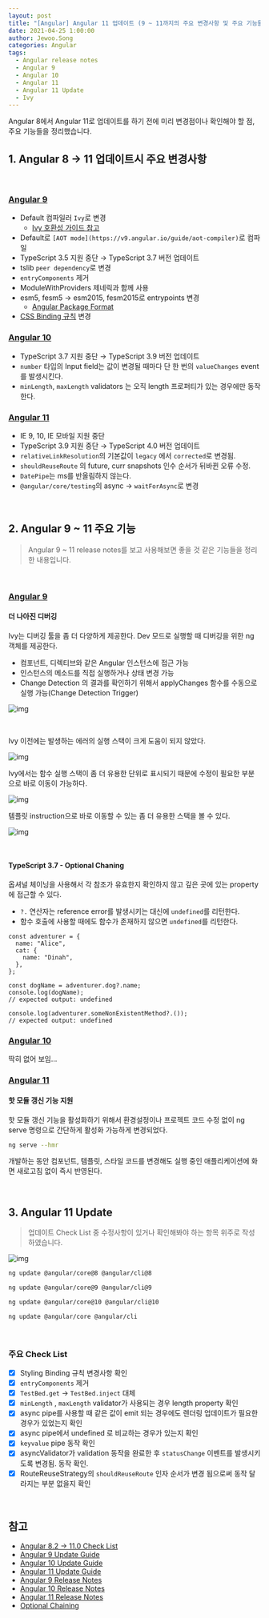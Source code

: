 ```yaml
---
layout: post
title: "[Angular] Angular 11 업데이트 (9 ~ 11까지의 주요 변경사항 및 주요 기능들)"
date: 2021-04-25 1:00:00
author: Jewoo.Song
categories: Angular
tags:
  - Angular release notes
  - Angular 9
  - Angular 10
  - Angular 11
  - Angular 11 Update
  - Ivy
---
```


Angular 8에서 Angular 11로 업데이트를 하기 전에 미리 변경점이나 확인해야 할 점, 주요 기능들을 정리했습니다.

## 1. Angular 8 → 11 업데이트시 주요 변경사항

<br/>

### [Angular 9](https://v9.angular.io/guide/updating-to-version-9)

- Default 컴파일러 `Ivy`로 변경
  - [Ivy 호환성 가이드 참고](https://angular.io/guide/ivy-compatibility)
- Default로 `[AOT mode](https://v9.angular.io/guide/aot-compiler)`로 컴파일
- TypeScript 3.5 지원 중단 → TypeScript 3.7 버전 업데이트
- tslib `peer dependency`로 변경
- `entryComponents` 제거
- ModuleWithProviders 제네릭과 함께 사용
- esm5, fesm5 → esm2015, fesm2015로 entrypoints 변경
  - [Angular Package Format](https://docs.google.com/document/d/1CZC2rcpxffTDfRDs6p1cfbmKNLA6x5O-NtkJglDaBVs/preview)
- [CSS Binding 규칙](https://angular.io/guide/attribute-binding#styling-precedence) 변경

### [Angular 10](https://v10.angular.io/guide/updating-to-version-10)

- TypeScript 3.7 지원 중단 → TypeScript 3.9 버전 업데이트
- `number` 타입의 Input field는 값이 변경될 때마다 단 한 번의 `valueChanges` event를 발생시킨다.
- `minLength`, `maxLength` validators 는 오직 length 프로퍼티가 있는 경우에만 동작한다.

### [Angular 11](https://v10.angular.io/guide/updating-to-version-10)

- IE 9, 10, IE 모바일 지원 중단
- TypeScript 3.9 지원 중단 → TypeScript 4.0 버전 업데이트
- `relativeLinkResolution`의 기본값이 `legacy` 에서 `corrected`로 변경됨.
- `shouldReuseRoute` 의 future, curr snapshots 인수 순서가 뒤바뀐 오류 수정.
- `DatePipe`는 ms를 반올림하지 않는다.
- `@angular/core/testing`의 async → `waitForAsync`로 변경

<br/>

## 2. Angular 9 ~ 11 주요 기능

> Angular 9 ~ 11 release notes를 보고 사용해보면 좋을 것 같은 기능들을 정리한 내용입니다.

<br/>

### [Angular 9](https://blog.angular.io/version-9-of-angular-now-available-project-ivy-has-arrived-23c97b63cfa3)

#### 더 나아진 디버깅

Ivy는 디버깅 툴을 좀 더 다양하게 제공한다. Dev 모드로 실행할 때 디버깅을 위한 ng 객체를 제공한다.

- 컴포넌트, 디렉티브와 같은 Angular 인스턴스에 접근 가능
- 인스턴스의 메소드를 직접 실행하거나 상태 변경 가능
- Change Detection 의 결과를 확인하기 위해서 applyChanges 함수를 수동으로 실행 가능(Change Detection Trigger)

![img](/assets/img/angular/angular11update5.png)

<br/>

Ivy 이전에는 발생하는 에러의 실행 스택이 크게 도움이 되지 않았다.

![img](/assets/img/angular/angular11update2.png)

Ivy에서는 함수 실행 스택이 좀 더 유용한 단위로 표시되기 때문에 수정이 필요한 부분으로 바로 이동이 가능하다.

![img](/assets/img/angular/angular11update3.png)

템플릿 instruction으로 바로 이동할 수 있는 좀 더 유용한 스택을 볼 수 있다.

![img](/assets/img/angular/angular11update4.png)

<br/>

#### TypeScript 3.7 - Optional Chaning

옵셔널 체이닝을 사용해서 각 참조가 유효한지 확인하지 않고 깊은 곳에 있는 property에 접근할 수 있다.

- `?.` 연산자는 reference error를 발생시키는 대신에 `undefined`를 리턴한다.
- 함수 호출에 사용할 때에도 함수가 존재하지 않으면 `undefined`를 리턴한다.

```tsx
const adventurer = {
  name: "Alice",
  cat: {
    name: "Dinah",
  },
};

const dogName = adventurer.dog?.name;
console.log(dogName);
// expected output: undefined

console.log(adventurer.someNonExistentMethod?.());
// expected output: undefined
```

### [Angular 10](https://blog.angular.io/version-10-of-angular-now-available-78960babd41)

딱히 없어 보임...

### [Angular 11](https://blog.angular.io/version-11-of-angular-now-available-74721b7952f7)

#### 핫 모듈 갱신 기능 지원

핫 모듈 갱신 기능을 활성화하기 위해서 환경설정이나 프로젝트 코드 수정 없이 ng serve 명령으로 간단하게 활성화 가능하게 변경되었다.

```bash
ng serve --hmr
```

개발하는 동안 컴포넌트, 템플릿, 스타일 코드를 변경해도 실행 중인 애플리케이션에 화면 새로고침 없이 즉시 반영된다.

<br/>

## 3. Angular 11 Update

> 업데이트 Check List 중 수정사항이 있거나 확인해봐야 하는 항목 위주로 작성하였습니다.

![img](/assets/img/angular/angular11update1.png)

```bash
ng update @angular/core@8 @angular/cli@8

ng update @angular/core@9 @angular/cli@9

ng update @angular/core@10 @angular/cli@10

ng update @angular/core @angular/cli
```

<br/>

### 주요 Check List

- [x] Styling Binding 규칙 변경사항 확인
- [x] `entryComponents` 제거
- [x] `TestBed.get` → `TestBed.inject` 대체
- [x] `minLength` , `maxLength` validator가 사용되는 경우 length property 확인
- [x] async pipe를 사용할 때 같은 값이 emit 되는 경우에도 렌더링 업데이트가 필요한 경우가 있었는지 확인
- [x] async pipe에서 undefined 로 비교하는 경우가 있는지 확인
- [x] `keyvalue` pipe 동작 확인
- [x] asyncValidator가 validation 동작을 완료한 후 `statusChange` 이벤트를 발생시키도록 변경됨. 동작 확인.
- [x] RouteReuseStrategy의 `shouldReuseRoute` 인자 순서가 변경 됨으로써 동작 달라지는 부분 없을지 확인

<br/>

## 참고

- [Angular 8.2 -> 11.0 Check List](https://update.angular.io/?l=3&v=8.2-11.0)
- [Angular 9 Update Guide](https://v9.angular.io/guide/updating-to-version-9)
- [Angular 10 Update Guide](https://v10.angular.io/guide/updating-to-version-10)
- [Angular 11 Update Guide](https://angular.io/guide/updating-to-version-11)
- [Angular 9 Release Notes](https://blog.angular.io/version-9-of-angular-now-available-project-ivy-has-arrived-23c97b63cfa3)
- [Angular 10 Release Notes](https://blog.angular.io/version-10-of-angular-now-available-78960babd41)
- [Angular 11 Release Notes](https://blog.angular.io/version-11-of-angular-now-available-74721b7952f7)
- [Optional Chaining](https://developer.mozilla.org/en-US/docs/Web/JavaScript/Reference/Operators/Optional_chaining)
